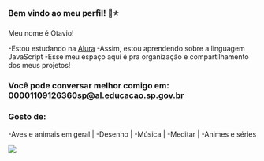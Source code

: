### Bem vindo ao meu perfil! 🚀⭐

Meu nome é Otavio!

-Estou estudando na [Alura](https://.alura.com.br)
-Assim, estou aprendendo sobre a linguagem JavaScript
-Esse meu espaço aqui é pra organização e compartilhamento dos meus projetos!

### Você pode conversar melhor comigo em: 00001109126360sp@al.educacao.sp.gov.br

### Gosto de:

-Aves e animais em geral |
-Desenho |
-Música |
-Meditar |
-Animes e séries 

![](https://media1.tenor.com/m/lxpfB01kWpcAAAAC/bromance-sig-curtis.gif)

